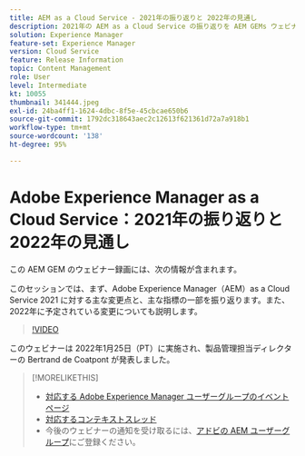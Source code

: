 ```yaml
---
title: AEM as a Cloud Service - 2021年の振り返りと 2022年の見通し
description: 2021年の AEM as a Cloud Service の振り返りを AEM GEMs ウェビナーでご覧ください。また、2022年の計画の概要もご覧ください。
solution: Experience Manager
feature-set: Experience Manager
version: Cloud Service
feature: Release Information
topic: Content Management
role: User
level: Intermediate
kt: 10055
thumbnail: 341444.jpeg
exl-id: 24ba4ff1-1624-4dbc-8f5e-45cbcae650b6
source-git-commit: 1792dc318643aec2c12613f621361d72a7a918b1
workflow-type: tm+mt
source-wordcount: '138'
ht-degree: 95%

---
```


# Adobe Experience Manager as a Cloud Service：2021年の振り返りと 2022年の見通し

この AEM GEM のウェビナー録画には、次の情報が含まれます。

このセッションでは、まず、Adobe Experience Manager（AEM）as a Cloud Service 2021 に対する主な変更点と、主な指標の一部を振り返ります。また、2022年に予定されている変更についても説明します。

>[!VIDEO](https://video.tv.adobe.com/v/341444/?quality=12&learn=on)

このウェビナーは 2022年1月25日（PT）に実施され、製品管理担当ディレクターの Bertrand de Coatpont が発表しました。

>[!MORELIKETHIS]
>
>* [対応する Adobe Experience Manager ユーザーグループのイベントページ](https://experienceleaguecommunities.adobe.com/t5/adobe-experience-manager-blogs/aem-gems-adobe-experience-manager-aem-as-a-cloud-service-2021/ba-p/437266)
>* [対応するコンテキストスレッド](https://adobe.ly/3rqbSOz)
>* 今後のウェビナーの通知を受け取るには、[アドビの AEM ユーザーグループ](https://aem-augs.adobe.com/)にご登録ください。
